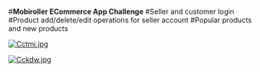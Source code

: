  #**Mobiroller ECommerce App Challenge**
 #Seller and customer login
 #Product add/delete/edit operations for seller account
 #Popular products and new products 
 
 <a href="https://resimyukle.link/i/Cctmi"><img src="https://s3.eu-central-1.wasabisys.com/iresim/Cctmi.jpg" alt="Cctmi.jpg" border="0" /></a>
 
<a href="https://resimyukle.link/i/Cckdw"><img src="https://s3.eu-central-1.wasabisys.com/iresim/Cckdw.jpg" alt="Cckdw.jpg" border="0" /></a>
